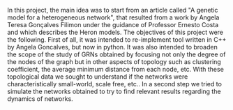 In this project, the main idea was to start from an article called "A genetic model for a heterogeneous network", that resulted from a work by Angela Teresa Gonçalves Filimon under the guidance of Professor Ernesto Costa and which describes the Heron models.
The objectives of this project were the following. First of all, it was intended to re-implement tool written in C++ by Angela Goncalves, but now in python. It was also intended to broaden the scope of the study of GRNs obtained by focusing not only the degree of the nodes of the graph but in other aspects of topology such as clustering coefficient, the average minimum distance from each node, etc. With these topological data we sought to understand if the networks were characteristically small-world, scale free, etc..
In a second step we tried to simulate the networks obtained to try to find relevant results regarding the dynamics of networks.